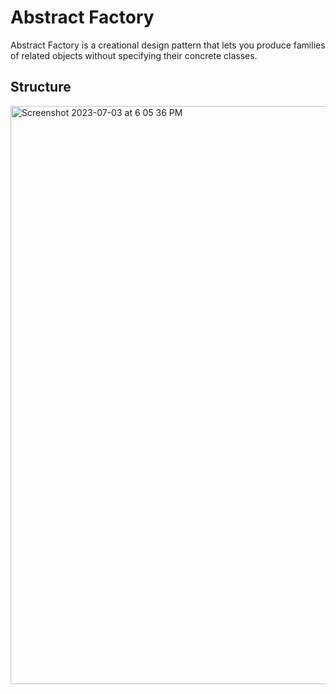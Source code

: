 # Abstract Factory
Abstract Factory is a creational design pattern that lets you produce families of related objects without specifying their concrete classes.

## Structure
<img width="925" alt="Screenshot 2023-07-03 at 6 05 36 PM" src="https://github.com/hoang2109/DesignPatternInSwift/assets/1131493/f6a4cecb-3bad-43f5-98d6-eb25c63a501b">

